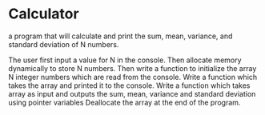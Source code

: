 # Calculator
a program that will calculate and print the sum, mean, variance, and standard deviation of N numbers. 

The user first input a value for N in the console. Then allocate memory dynamically to store N numbers.
Then write a function to initialize the array N integer numbers which are read from the console.
Write a function which takes the array and printed it to the console.
Write a function which takes array as input and outputs the sum, mean, variance and standard deviation using pointer variables
Deallocate the array at the end of the program.
